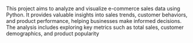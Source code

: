 This project aims to analyze and visualize e-commerce sales data using Python. It provides valuable insights into sales trends, customer behaviors, and product performance, helping businesses make informed decisions. The analysis includes exploring key metrics such as total sales, customer demographics, and product popularity
